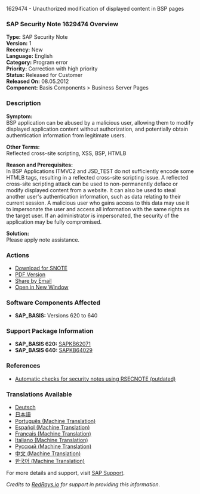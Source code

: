1629474 - Unauthorized modification of displayed content in BSP pages

### **SAP Security Note 1629474 Overview**

**Type:** SAP Security Note  
**Version:** 1  
**Recency:** New  
**Language:** English  
**Category:** Program error  
**Priority:** Correction with high priority  
**Status:** Released for Customer  
**Released On:** 08.05.2012  
**Component:** Basis Components > Business Server Pages

### **Description**

**Symptom:**  
BSP application can be abused by a malicious user, allowing them to modify displayed application content without authorization, and potentially obtain authentication information from legitimate users.

**Other Terms:**  
Reflected cross-site scripting, XSS, BSP, HTMLB

**Reason and Prerequisites:**  
In BSP Applications ITMVC2 and JSD_TEST do not sufficiently encode some HTMLB tags, resulting in a reflected cross-site scripting issue. A reflected cross-site scripting attack can be used to non-permanently deface or modify displayed content from a website. It can also be used to steal another user's authentication information, such as data relating to their current session. A malicious user who gains access to this data may use it to impersonate the user and access all information with the same rights as the target user. If an administrator is impersonated, the security of the application may be fully compromised.

**Solution:**  
Please apply note assistance.

### **Actions**

- [Download for SNOTE](https://notesdownloads.sap.com/note/0040000009674212017)
- [PDF Version](https://userapps.support.sap.com/sap/support/sfm/notes/print/0001629474?language=en-US&token=CF631A63ACC2D62F6F01A32AAD6E5F6D)
- [Share by Email](https://me.sap.com/)
- [Open in New Window](https://me.sap.com/)

### **Software Components Affected**

- **SAP_BASIS:** Versions 620 to 640

### **Support Package Information**

- **SAP_BASIS 620:** [SAPKB62071](https://me.sap.com/supportpackage/SAPKB62071)
- **SAP_BASIS 640:** [SAPKB64029](https://me.sap.com/supportpackage/SAPKB64029)

### **References**

- [Automatic checks for security notes using RSECNOTE (outdated)](https://me.sap.com/notes/888889)

### **Translations Available**

- [Deutsch](https://me.sap.com/notes/0001629474/D)
- [日本語](https://me.sap.com/notes/0001629474/J)
- [Português (Machine Translation)](https://me.sap.com/notes/0001629474/P)
- [Español (Machine Translation)](https://me.sap.com/notes/0001629474/S)
- [Français (Machine Translation)](https://me.sap.com/notes/0001629474/F)
- [Italiano (Machine Translation)](https://me.sap.com/notes/0001629474/I)
- [Русский (Machine Translation)](https://me.sap.com/notes/0001629474/R)
- [中文 (Machine Translation)](https://me.sap.com/notes/0001629474/1)
- [한국어 (Machine Translation)](https://me.sap.com/notes/0001629474/3)

For more details and support, visit [SAP Support](https://me.sap.com/).

*Credits to [RedRays.io](https://redrays.io) for support in providing this information.*